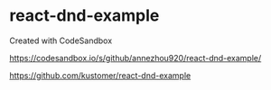 # react-dnd-example
Created with CodeSandbox

https://codesandbox.io/s/github/annezhou920/react-dnd-example/

https://github.com/kustomer/react-dnd-example
